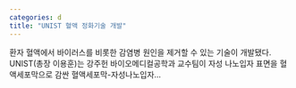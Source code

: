```yaml
---
categories: d
title: "UNIST 혈액 정화기술 개발"
---
```

환자 혈액에서 바이러스를 비롯한 감염병 원인을 제거할 수 있는 기술이 개발됐다. UNIST(총장 이용훈)는 강주헌 바이오메디컬공학과 교수팀이 자성 나노입자 표면을 혈액세포막으로 감싼 혈액세포막-자성나노입자...